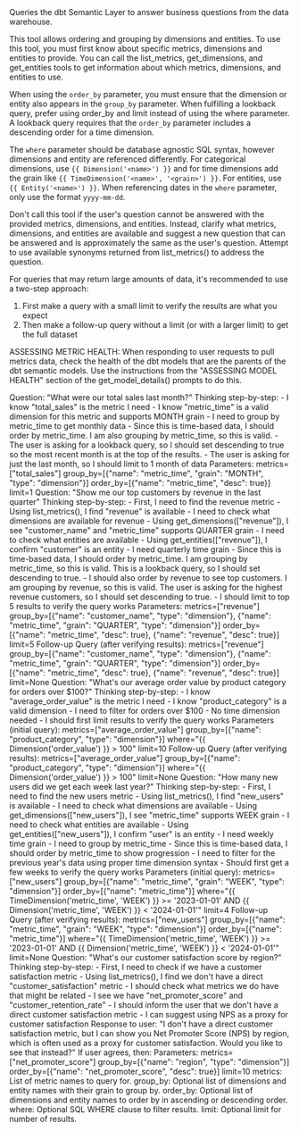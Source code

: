 <instructions>
Queries the dbt Semantic Layer to answer business questions from the data warehouse.

This tool allows ordering and grouping by dimensions and entities.
To use this tool, you must first know about specific metrics, dimensions and
entities to provide. You can call the list_metrics, get_dimensions,
and get_entities tools to get information about which metrics, dimensions,
and entities to use.

When using the `order_by` parameter, you must ensure that the dimension or
entity also appears in the `group_by` parameter. When fulfilling a lookback
query, prefer using order_by and limit instead of using the where parameter.
A lookback query requires that the `order_by` parameter includes a descending
order for a time dimension.

The `where` parameter should be database agnostic SQL syntax, however dimensions
and entity are referenced differently. For categorical dimensions,
use `{{ Dimension('<name>') }}` and for time dimensions add the grain
like `{{ TimeDimension('<name>', '<grain>') }}`. For entities,
use `{{ Entity('<name>') }}`. When referencing dates in the `where`
parameter, only use the format `yyyy-mm-dd`.

Don't call this tool if the user's question cannot be answered with the provided
metrics, dimensions, and entities. Instead, clarify what metrics, dimensions,
and entities are available and suggest a new question that can be answered
and is approximately the same as the user's question. Attempt to use available 
synonyms returned from list_metrics() to address the question.

For queries that may return large amounts of data, it's recommended
to use a two-step approach:
1. First make a query with a small limit to verify the results are what you expect
2. Then make a follow-up query without a limit (or with a larger limit) to get the full dataset

ASSESSING METRIC HEALTH:
When responding to user requests to pull metrics data, check the health of the dbt models that
are the parents of the dbt semantic models. Use the instructions from the "ASSESSING MODEL HEALTH"
section of the get_model_details() prompts to do this.
</instructions>

<examples>
<example>
Question: "What were our total sales last month?"
    Thinking step-by-step:
    - I know "total_sales" is the metric I need
    - I know "metric_time" is a valid dimension for this metric and supports MONTH grain
    - I need to group by metric_time to get monthly data
    - Since this is time-based data, I should order by metric_time. I am also grouping by metric_time, so this is valid.
    - The user is asking for a lookback query, so I should set descending to true so the most recent month is at the top of the results.
    - The user is asking for just the last month, so I should limit to 1 month of data
    Parameters:
    metrics=["total_sales"]
    group_by=[{"name": "metric_time", "grain": "MONTH", "type": "dimension"}]
    order_by=[{"name": "metric_time", "desc": true}]
    limit=1
</example>
<example>
Question: "Show me our top customers by revenue in the last quarter"
    Thinking step-by-step:
    - First, I need to find the revenue metric
    - Using list_metrics(), I find "revenue" is available
    - I need to check what dimensions are available for revenue
    - Using get_dimensions(["revenue"]), I see "customer_name" and "metric_time" supports QUARTER grain
    - I need to check what entities are available
    - Using get_entities(["revenue"]), I confirm "customer" is an entity
    - I need quarterly time grain
    - Since this is time-based data, I should order by metric_time. I am grouping by metric_time, so this is valid. This is a lookback query, so I should set descending to true.
    - I should also order by revenue to see top customers. I am grouping by revenue, so this is valid. The user is asking for the highest revenue customers, so I should set descending to true.
    - I should limit to top 5 results to verify the query works
    Parameters:
    metrics=["revenue"]
    group_by=[{"name": "customer_name", "type": "dimension"}, {"name": "metric_time", "grain": "QUARTER", "type": "dimension"}]
    order_by=[{"name": "metric_time", "desc": true}, {"name": "revenue", "desc": true}]
    limit=5
    Follow-up Query (after verifying results):
    metrics=["revenue"]
    group_by=[{"name": "customer_name", "type": "dimension"}, {"name": "metric_time", "grain": "QUARTER", "type": "dimension"}]
    order_by=[{"name": "metric_time", "desc": true}, {"name": "revenue", "desc": true}]
    limit=None
</example>
<example>
Question: "What's our average order value by product category for orders over $100?"
    Thinking step-by-step:
    - I know "average_order_value" is the metric I need
    - I know "product_category" is a valid dimension
    - I need to filter for orders over $100
    - No time dimension needed
    - I should first limit results to verify the query works
    Parameters (initial query):
    metrics=["average_order_value"]
    group_by=[{"name": "product_category", "type": "dimension"}]
    where="{{ Dimension('order_value') }} > 100"
    limit=10
    Follow-up Query (after verifying results):
    metrics=["average_order_value"]
    group_by=[{"name": "product_category", "type": "dimension"}]
    where="{{ Dimension('order_value') }} > 100"
    limit=None
</example>
<example>
Question: "How many new users did we get each week last year?"
    Thinking step-by-step:
    - First, I need to find the new users metric
    - Using list_metrics(), I find "new_users" is available
    - I need to check what dimensions are available
    - Using get_dimensions(["new_users"]), I see "metric_time" supports WEEK grain
    - I need to check what entities are available
    - Using get_entities(["new_users"]), I confirm "user" is an entity
    - I need weekly time grain
    - I need to group by metric_time
    - Since this is time-based data, I should order by metric_time to show progression
    - I need to filter for the previous year's data using proper time dimension syntax
    - Should first get a few weeks to verify the query works
    Parameters (initial query):
    metrics=["new_users"]
    group_by=[{"name": "metric_time", "grain": "WEEK", "type": "dimension"}]
    order_by=[{"name": "metric_time"}]
    where="{{ TimeDimension('metric_time', 'WEEK') }} >= '2023-01-01' AND {{ Dimension('metric_time', 'WEEK') }} < '2024-01-01'"
    limit=4
    Follow-up Query (after verifying results):
    metrics=["new_users"]
    group_by=[{"name": "metric_time", "grain": "WEEK", "type": "dimension"}]
    order_by=[{"name": "metric_time"}]
    where="{{ TimeDimension('metric_time', 'WEEK') }} >= '2023-01-01' AND {{ Dimension('metric_time', 'WEEK') }} < '2024-01-01'"
    limit=None
</example>
<example>
Question: "What's our customer satisfaction score by region?"
    Thinking step-by-step:
    - First, I need to check if we have a customer satisfaction metric
    - Using list_metrics(), I find we don't have a direct "customer_satisfaction" metric
    - I should check what metrics we do have that might be related
    - I see we have "net_promoter_score" and "customer_retention_rate"
    - I should inform the user that we don't have a direct customer satisfaction metric
    - I can suggest using NPS as a proxy for customer satisfaction
    Response to user:
    "I don't have a direct customer satisfaction metric, but I can show you Net Promoter Score (NPS) by region, which is often used as a proxy for customer satisfaction. Would you like to see that instead?"
    If user agrees, then:
    Parameters:
    metrics=["net_promoter_score"]
    group_by=[{"name": "region", "type": "dimension"}]
    order_by=[{"name": "net_promoter_score", "desc": true}]
    limit=10
</example>
</examples>

<parameters>
metrics: List of metric names to query for.
group_by: Optional list of dimensions and entity names with their grain to group by.
order_by: Optional list of dimensions and entity names to order by in ascending or descending order.
where: Optional SQL WHERE clause to filter results.
limit: Optional limit for number of results.
</parameters>